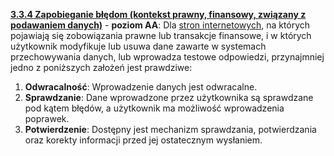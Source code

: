 [**3.3.4 Zapobieganie błędom (kontekst prawny, finansowy, związany z podawaniem danych)**](https://wcag.lepszyweb.pl/#error-prevention-legal-financial-data) - **poziom AA**: Dla <a href="#" data-toggle="tooltip" data-original-title="{{site.data.glossary.strona_internetowa | strip_html | replace: '*', ''}}">stron internetowych</a>, na których pojawiają się zobowiązania prawne lub transakcje finansowe, i w których użytkownik modyfikuje lub usuwa dane zawarte w systemach przechowywania danych, lub wprowadza testowe odpowiedzi, przynajmniej jedno z poniższych założeń jest prawdziwe:

 1. **Odwracalność**: Wprowadzenie danych jest odwracalne.
 2. **Sprawdzanie**: Dane wprowadzone przez użytkownika są sprawdzane pod kątem błędów, a użytkownik ma możliwość wprowadzenia poprawek.
 3. **Potwierdzenie**: Dostępny jest mechanizm sprawdzania, potwierdzania oraz korekty informacji przed jej ostatecznym wysłaniem.
